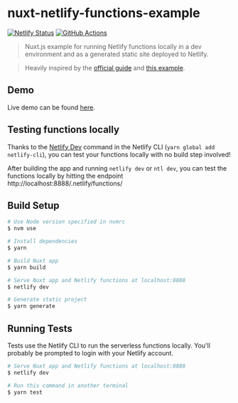 # nuxt-netlify-functions-example

[![Netlify Status](https://api.netlify.com/api/v1/badges/ae375e95-eb24-46ed-95d3-a8591add95bc/deploy-status)](https://app.netlify.com/sites/nuxt-netlify-functions-example/deploys)
[![GitHub Actions](https://img.shields.io/github/workflow/status/wearelucid/nuxt-netlify-functions-example/End-to-end%20tests?label=build&logo=github&style=for-the-badge)](https://github.com/wearelucid/nuxt-netlify-functions-example)

> Nuxt.js example for running Netlify functions locally in a dev environment and as a generated static site deployed to Netlify.

> Heavily inspired by the [official guide](https://functions-playground.netlify.com/) and [this example](https://github.com/stefanjudis/service-party).

## Demo

Live demo can be found [here](https://nuxt-netlify-functions-example.netlify.com/).

## Testing functions locally

Thanks to the [Netlify Dev](https://www.netlify.com/products/dev/) command in the Netlify CLI (`yarn global add netlify-cli`), you can test your functions locally with no build step involved!

After building the app and running `netlify dev` or `ntl dev`, you can test the functions locally by hitting the endpoint http://localhost:8888/.netlify/functions/<function-name>

## Build Setup

```bash
# Use Node version specified in nvmrc
$ nvm use

# Install dependencies
$ yarn

# Build Nuxt app
$ yarn build

# Serve Nuxt app and Netlify functions at localhost:8888
$ netlify dev

# Generate static project
$ yarn generate
```

## Running Tests

Tests use the Netlify CLI to run the serverless functions locally. You'll probably be prompted to login with your Netlify account.

```bash
# Serve Nuxt app and Netlify functions at localhost:8888
$ netlify dev

# Run this command in another terminal
$ yarn test
```
